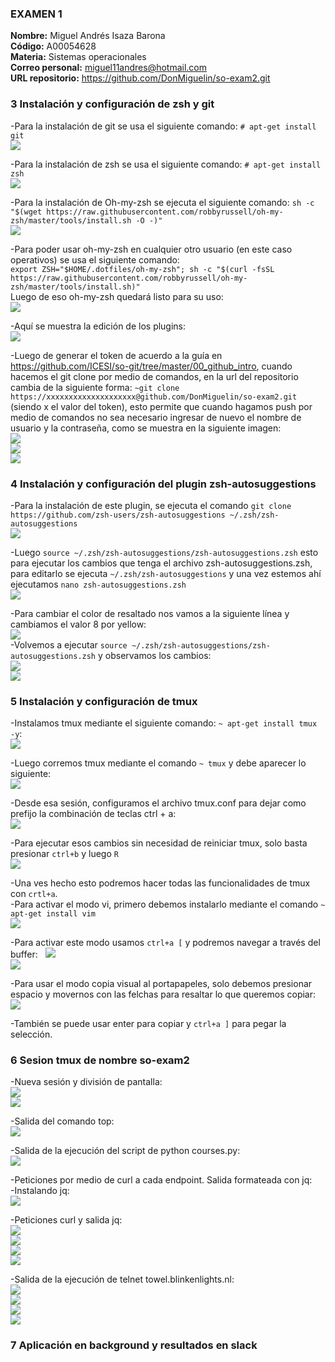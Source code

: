 ### EXAMEN 1  
**Nombre:** Miguel Andrés Isaza Barona  
**Código:** A00054628  
**Materia:** Sistemas operacionales  
**Correo personal:** miguel11andres@hotmail.com  
**URL repositorio:** https://github.com/DonMiguelin/so-exam2.git

### 3 Instalación y configuración de zsh y git  

-Para la instalación de git se usa el siguiente comando: ``# apt-get install git``  
![](Imagenes/git.png)  

-Para la instalación de zsh se usa el siguiente comando: ``# apt-get install zsh``  
![](Imagenes/Instalación%20zsh.png)  

-Para la instalación de Oh-my-zsh se ejecuta el siguiente comando: ``sh -c "$(wget https://raw.githubusercontent.com/robbyrussell/oh-my-zsh/master/tools/install.sh -O -)"``  
![](Imagenes/Instalación%20Oh%20my%20zsh.png)  

-Para poder usar oh-my-zsh en cualquier otro usuario (en este caso operativos) se usa el siguiente comando:  
``export ZSH="$HOME/.dotfiles/oh-my-zsh"; sh -c "$(curl -fsSL https://raw.githubusercontent.com/robbyrussell/oh-my-zsh/master/tools/install.sh)"``  
Luego de eso oh-my-zsh quedará listo para su uso:  
![](Imagenes/Oh_my-zsh-userOperativos.png)  

-Aquí se muestra la edición de los plugins:  
![](Imagenes/plugins%20autosuggestion.png)  

-Luego de generar el token de acuerdo a la guía en https://github.com/ICESI/so-git/tree/master/00_github_intro, cuando hacemos el git clone por medio de comandos, en la url del repositorio cambia de la siguiente forma: ``~git clone https://xxxxxxxxxxxxxxxxxxxx@github.com/DonMiguelin/so-exam2.git`` (siendo x el valor del token), esto permite que cuando hagamos push por medio de comandos no sea necesario ingresar de nuevo el nombre de usuario y la contraseña, como se muestra en la siguiente imagen:  
![](Imagenes/comandos%20git.png)  
![](Imagenes/Creación%20carpeta.png)  
![](Imagenes/edicion%20README.png)  

### 4 Instalación y configuración del plugin zsh-autosuggestions  

-Para la instalación de este plugin, se ejecuta el comando ``git clone https://github.com/zsh-users/zsh-autosuggestions ~/.zsh/zsh-autosuggestions``  
![](Imagenes/Clonando%20plugin%20autosuggestion.png)  

-Luego ``source ~/.zsh/zsh-autosuggestions/zsh-autosuggestions.zsh`` esto para ejecutar los cambios que tenga el archivo zsh-autosuggestions.zsh, para editarlo se ejecuta ``~/.zsh/zsh-autosuggestions`` y una vez estemos ahí ejecutamos ``nano zsh-autosuggestions.zsh``  
![](Imagenes/archivo%20a%20configurar.png)  

-Para cambiar el color de resaltado nos vamos a la siguiente línea y cambiamos el valor 8 por yellow:  
![](Imagenes/Cambio%20de%20color%20resaltado.png)  
-Volvemos a ejecutar ``source ~/.zsh/zsh-autosuggestions/zsh-autosuggestions.zsh`` y observamos los cambios:  
![](Imagenes/cambios_resaltadoAmarillo.png)  
![](Imagenes/colorAmarillo_2docomando.png)  

### 5 Instalación y configuración de tmux  
-Instalamos tmux mediante el siguiente comando: ``~ apt-get install tmux -y``:  
![](Imagenes/Instalación%20tmux.png)  

-Luego corremos tmux mediante el comando ``~ tmux`` y debe aparecer lo siguiente:  
![](Imagenes/corriendo%20tmux.png)  

-Desde esa sesión, configuramos el archivo tmux.conf para dejar como prefijo la combinación de teclas ctrl + a:  
![](Imagenes/configuraciones%20tmux.png)  

-Para ejecutar esos cambios sin necesidad de reiniciar tmux, solo basta presionar ``ctrl+b`` y luego ``R``  
![](Imagenes/ctrl+R.png)  

-Una ves hecho esto podremos hacer todas las funcionalidades de tmux con ``crtl+a``.  
-Para activar el modo vi, primero debemos instalarlo mediante el comando ``~ apt-get install vim``  
![](Imagenes/instalacion%20vim.png)  


-Para activar este modo usamos ``ctrl+a [`` y podremos navegar a través del buffer:  
![](Imagenes/Modo%20vi.png)  
![](Imagenes/Modo%20vi%203.png)  

-Para usar el modo copia visual al portapapeles, solo debemos presionar espacio y movernos con las felchas para resaltar lo que queremos copiar:  
![](Imagenes/Modo%20vi%202.png)  

-También se puede usar enter para copiar y ``ctrl+a ]`` para pegar la selección.  

### 6 Sesion tmux de nombre so-exam2  

-Nueva sesión y división de pantalla:  
![](Imagenes/nueva%20sesion%20tmux.png)  
![](Imagenes/Division%20pantalla.png)  


-Salida del comando top:  
![](Imagenes/comando%20top.png)  


-Salida de la ejecución del script de python courses.py:  
![](Imagenes/coursesPy.png)  


-Peticiones por medio de curl a cada endpoint. Salida formateada con jq:  
-Instalando jq:  
![](Imagenes/instalando%20jq.png)  

-Peticiones curl y salida jq:  
![](Imagenes/curl_jq_1.png)  
![](Imagenes/curl_jq_2.png)  
![](Imagenes/curl_jq_3.png)  
![](Imagenes/curl_jq_4.png)  

-Salida de la ejecución de telnet towel.blinkenlights.nl:  
![](Imagenes/telnet2.png)  
![](Imagenes/telnet3.png)  
![](Imagenes/telnet4.png)  
![](Imagenes/telnet5.png)  

### 7 Aplicación en background y resultados en slack  



